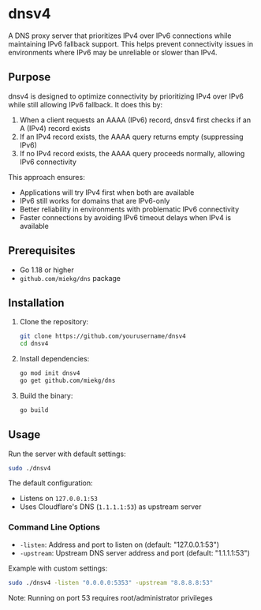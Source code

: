 # dnsv4

A DNS proxy server that prioritizes IPv4 over IPv6 connections while maintaining IPv6 fallback support. This helps prevent connectivity issues in environments where IPv6 may be unreliable or slower than IPv4.

## Purpose

dnsv4 is designed to optimize connectivity by prioritizing IPv4 over IPv6 while still allowing IPv6 fallback. It does this by:

1. When a client requests an AAAA (IPv6) record, dnsv4 first checks if an A (IPv4) record exists
2. If an IPv4 record exists, the AAAA query returns empty (suppressing IPv6)
3. If no IPv4 record exists, the AAAA query proceeds normally, allowing IPv6 connectivity

This approach ensures:
- Applications will try IPv4 first when both are available
- IPv6 still works for domains that are IPv6-only
- Better reliability in environments with problematic IPv6 connectivity
- Faster connections by avoiding IPv6 timeout delays when IPv4 is available

## Prerequisites

- Go 1.18 or higher
- `github.com/miekg/dns` package

## Installation

1. Clone the repository:
    ```bash
    git clone https://github.com/yourusername/dnsv4
    cd dnsv4
    ```

2. Install dependencies:
    ```bash
    go mod init dnsv4
    go get github.com/miekg/dns
    ```

3. Build the binary:
    ```bash
    go build
    ```

## Usage

Run the server with default settings:

```bash
sudo ./dnsv4
```

The default configuration:
- Listens on `127.0.0.1:53`
- Uses Cloudflare's DNS (`1.1.1.1:53`) as upstream server

### Command Line Options

- `-listen`: Address and port to listen on (default: "127.0.0.1:53")
- `-upstream`: Upstream DNS server address and port (default: "1.1.1.1:53")

Example with custom settings:

```bash
sudo ./dnsv4 -listen "0.0.0.0:5353" -upstream "8.8.8.8:53"
```

Note: Running on port 53 requires root/administrator privileges

